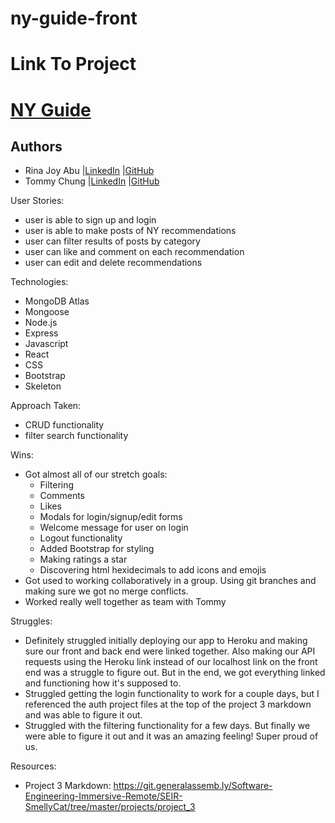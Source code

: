 # ny-guide-front

# Link To Project

# [NY Guide](http://ny-guide-front-end-rina-tommy.herokuapp.com/)

## Authors
- Rina Joy Abu |[LinkedIn](https://www.linkedin.com/in/rinajoyabu/) |[GitHub](https://github.com/rinajabu)
- Tommy Chung |[LinkedIn](https://www.linkedin.com/in/tommy-chung93) |[GitHub](https://github.com/tommyc93)

User Stories:
- user is able to sign up and login
- user is able to make posts of NY recommendations
- user can filter results of posts by category
- user can like and comment on each recommendation
- user can edit and delete recommendations

Technologies:
- MongoDB Atlas
- Mongoose
- Node.js
- Express
- Javascript
- React
- CSS
- Bootstrap
- Skeleton

Approach Taken:
- CRUD functionality
- filter search functionality

Wins:
- Got almost all of our stretch goals:
    - Filtering
    - Comments
    - Likes
    - Modals for login/signup/edit forms
    - Welcome message for user on login
    - Logout functionality
    - Added Bootstrap for styling
    - Making ratings a star
    - Discovering html hexidecimals to add icons and emojis
- Got used to working collaboratively in a group. Using git branches and making sure we got no merge conflicts.
- Worked really well together as team with Tommy

Struggles:
- Definitely struggled initially deploying our app to Heroku and making sure our front and back end were linked together. Also making our API requests using the Heroku link instead of our localhost link on the front end was a struggle to figure out. But in the end, we got everything linked and functioning how it's supposed to.
- Struggled getting the login functionality to work for a couple days, but I referenced the auth project files at the top of the project 3 markdown and was able to figure it out.
- Struggled with the filtering functionality for a few days. But finally we were able to figure it out and it was an amazing feeling! Super proud of us.

Resources:
- Project 3 Markdown:
https://git.generalassemb.ly/Software-Engineering-Immersive-Remote/SEIR-SmellyCat/tree/master/projects/project_3